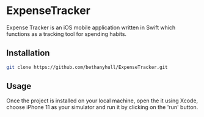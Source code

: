 # ExpenseTracker

Expense Tracker is an iOS mobile application written in Swift which functions as a tracking tool for spending habits. 

## Installation

```bash
git clone https://github.com/bethanyhull/ExpenseTracker.git
```

## Usage

Once the project is installed on your local machine, open the it using Xcode, choose iPhone 11 as your simulator and run it by clicking on the 'run' button. 
